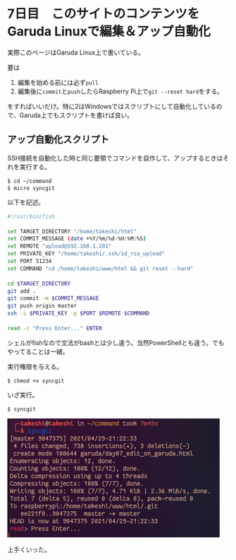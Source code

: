 # 7日目　このサイトのコンテンツをGaruda Linuxで編集＆アップ自動化

実際このページはGaruda Linux上で書いている。

要は

1. 編集を始める前には必ず`pull`
2. 編集後に`commit`と`push`したらRaspberry Pi上で`git --reset hard`をする。

をすればいいだけ。特に2はWindowsではスクリプトにして自動化しているので、Garuda上でもスクリプトを書けば良い。

## アップ自動化スクリプト

SSH接続を自動化した時と同じ要領でコマンドを自作して、アップするときはそれを実行する。

~~~shell
$ cd ~/command
$ micro syncgit
~~~

以下を記述。

~~~bash
#!/usr/bin/fish

set TARGET_DIRECTORY "/home/takeshi/html"
set COMMIT_MESSAGE (date +%Y/%m/%d-%H:%M:%S)
set REMOTE "upload@192.168.1.201"
set PRIVATE_KEY "/home/takeshi/.ssh/id_rsa_upload"
set PORT 51234
set COMMAND "cd /home/takeshi/www/html && git reset --hard"

cd $TARGET_DIRECTORY
git add .
git commit -m $COMMIT_MESSAGE
git push origin master
ssh -i $PRIVATE_KEY -p $PORT $REMOTE $COMMAND

read -c "Press Enter..." ENTER
~~~

シェルがfishなので文法がbashとは少し違う。当然PowerShellとも違う。でもやってることは一緒。

実行権限を与える。

~~~shell
$ chmod +x syncgit
~~~

いざ実行。

~~~shell
$ syncgit
~~~

![image-20210429212426017](image/day07_edit_on_garuda/image-20210429212426017.png)

上手くいった。

